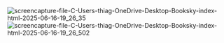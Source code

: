 ![screencapture-file-C-Users-thiag-OneDrive-Desktop-Booksky-index-html-2025-06-16-19_26_35](https://github.com/user-attachments/assets/54dd8697-51f6-40c4-8e16-751ce92315ce)
![screencapture-file-C-Users-thiag-OneDrive-Desktop-Booksky-index-html-2025-06-16-19_26_502](https://github.com/user-attachments/assets/8f97e8c0-f894-406c-8056-51854692f08e)
